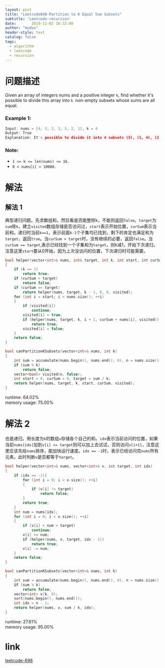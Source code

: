 ```yaml
---
layout: post
title: "Leetcode698-Partition to K Equal Sum Subsets"
subtitle: 'Leetcode-recursion'
date:       2019-11-02 18:32:00
author: "mudux"
header-style: text
catalog: false
tags:
  - algorithm
  - leetcode
  - recursion
---
```


# 问题描述
Given an array of integers nums and a positive integer ``k``, find whether it's possible to divide this array into ``k ``non-empty subsets whose sums are all equal.

### Example 1:
```c++
Input: nums = [4, 3, 2, 3, 5, 2, 1], k = 4
Output: True
Explanation: It's possible to divide it into 4 subsets (5), (1, 4), (2,3), (2,3) with equal sums.
```
### Note:
- ``1 <= k <= len(nums) <= 16.``
- ``0 < nums[i] < 10000.``

# 解法
## 解法 1
典型递归问题。先求数组和，然后看是否能整除k，不能则返回``false``。``target``为``sum``除``k``，建立``visited``数组存储是否访问过，``start``表示开始位置，``curSum``表示当前和。递归时当前``k==1``，表示前面``k-1``个子集均已找到，剩下的肯定也满足和为``target``，返回``true``。当``curSum > target``时，没有继续的必要，返回``false``。当``curSum == target``,表示已经找到一个子集和为``target``，则k减1，开始下次递归，注意这里``start``要从0开始，因为上次没访问的位置，下次递归时可能需要。
```c++
bool helper(vector<int>& nums, int& target, int k, int start, int curSum, vector<bool>& visited)
{
	if (k == 1)
		return true;
	if (curSum > target)
		return false;	
	if (curSum == target)
		return helper(nums, target, k - 1, 0, 0, visited);
	for (int i = start; i < nums.size(); ++i)
	{
		if (visited[i])
			continue;
		visited[i] = true;
		if (helper(nums, target, k, i + 1, curSum + nums[i], visited))
			return true;
		visited[i] = false;
	}
	return false;
}

bool canPartitionKSubsets(vector<int>& nums, int k)
{
	int sum = accumulate(nums.begin(), nums.end(), 0), n = nums.size();
	if (sum % k)
		return false;
	vector<bool> visited(n, false);
	int start = 0, curSum = 0, target = sum / k;
	return helper(nums, target, k, start, curSum, visited);
}
```
runtime: 64.02%  
memory usage: 75.00%   

# 解法 2
也是递归。用长度为``k``的数组``v``存储各个自己的和。``idx``表示当前访问的位置，如果当前``nums[idx]``加到``v[i] <= target``则可以加上去试试，否则访问``v[i+1]``，注意这里应该先给``nums``排序，能加快运行速度。``idx == -1``时，表示已经访问完``nums``所有元素，此时判断``v``是否都等于``target``。
```c++
bool helper(vector<int>& nums, vector<int>& v, int target, int idx)
{
	if (idx == -1){
		for (int i = 0; i < v.size(); ++i)
		{
			if (v[i] != target)
				return false;
		}
		return true;
	}
	int num = nums[idx];
	for (int i = 0; i < v.size(); ++i)
	{
		if (v[i] + num > target)
			continue;
		v[i] += num;
		if (helper(nums, v, target, idx - 1))
			return true;
		v[i] -= num;
	}
	return false;
}

bool canPartitionKSubsets(vector<int>& nums, int k)
{
	int sum = accumulate(nums.begin(), nums.end(), 0), n = nums.size();
	if (sum % k)
		return false;
	vector<int> v(k, 0);
	sort(nums.begin(), nums.end());
	int idx = n - 1;
	return helper(nums, v, sum / k, idx);
}
```
runtime: 27.61%  
memory usage: 95.00%   

# link
[leetcode-698](https://leetcode.com/problems/partition-to-k-equal-sum-subsets/)